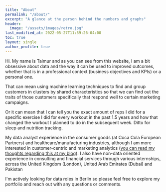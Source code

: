 ```yaml
---
title: "About"
permalink: "/about/"
excerpt: "A glance at the person behind the numbers and graphs"
header:
  image: "/assets/images/retro.jpg"
last_modified_at: 2022-05-27T11:59:26-04:00
toc: true
layout: single
author_profile: true
---
```


Hi. My name is Taimur and as you can see from this website, I am a bit obsessive about data and the way it can be used to improved outcomes, whether that is in a professional context (business objectives and KPIs) or a personal one.

That can mean using machine learning techniques to find and group customers in clusters by shared characteristics so that we can find out the traits of those customers specifically that respond well to certain marketing campaigns.

Or it can mean that I can tell you the exact amount of reps I did for a specific exercise I did for every workout in the past 1.5 years and how that changed the workout I planned to do in the subsequent week. Ditto for sleep and nutrition tracking.

My data analyst experience in the consumer goods (at Coca Cola European Partners) and healthcare/manufacturing industries, although I am more interested in customer-centric and marketing analytics ([you can read my thoughts regarding this at my blog](https://medium.com/@alitaimurshabbir)). I also have non-data oriented experience in consulting and financial services through various internships, across the United Kingdom (London), United Arab Emirates (Dubai) and Pakistan

I'm actively looking for data roles in Berlin so please feel free to explore my portfolio and reach out with any questions or comments.
